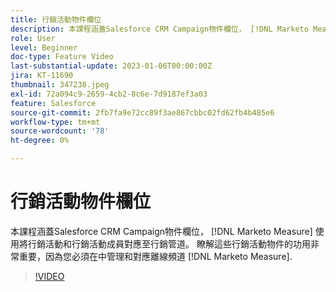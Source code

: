 ```yaml
---
title: 行銷活動物件欄位
description: 本課程涵蓋Salesforce CRM Campaign物件欄位， [!DNL Marketo Measure] 使用將行銷活動和行銷活動成員對應至行銷管道。 瞭解這些行銷活動物件的功用非常重要，因為您必須在中管理和對應離線頻道 [!DNL Marketo Measure].
role: User
level: Beginner
doc-type: Feature Video
last-substantial-update: 2023-01-06T00:00:00Z
jira: KT-11690
thumbnail: 347238.jpeg
exl-id: 72a094c9-2659-4cb2-8c6e-7d9187ef3a03
feature: Salesforce
source-git-commit: 2fb7fa9e72cc89f3ae867cbbc02fd62fb4b485e6
workflow-type: tm+mt
source-wordcount: '78'
ht-degree: 0%

---
```


# 行銷活動物件欄位

本課程涵蓋Salesforce CRM Campaign物件欄位， [!DNL Marketo Measure] 使用將行銷活動和行銷活動成員對應至行銷管道。 瞭解這些行銷活動物件的功用非常重要，因為您必須在中管理和對應離線頻道 [!DNL Marketo Measure].

>[!VIDEO](https://video.tv.adobe.com/v/347238/?quality=12&learn=on)
